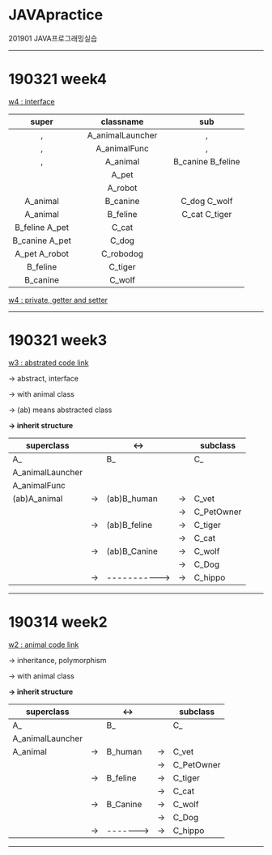 # JAVApractice
201901 JAVA프로그래밍실습

---------------------------------------
# 190321 week4 

[w4 : interface](https://github.com/sha-pizza/JAVApractice/tree/master/0328javaprac_w4_interface)

|      super     |   |     classname    |   |        sub        |
|:--------------:|---|:----------------:|---|:-----------------:|
| ,              |   | A_animalLauncher |   | ,                 |
| ,              |   | A_animalFunc     |   | ,                 |
| ,              |   | A_animal         |   | B_canine B_feline |
|                |   | A_pet            |   |                   |
|                |   | A_robot          |   |                   |
| A_animal       |   | B_canine         |   | C_dog C_wolf      |
| A_animal       |   | B_feline         |   | C_cat C_tiger     |
| B_feline A_pet |   | C_cat            |   |                   |
| B_canine A_pet |   | C_dog            |   |                   |
| A_pet A_robot  |   | C_robodog        |   |                   |
| B_feline       |   | C_tiger          |   |                   |
| B_canine       |   | C_wolf           |   |                   |

[w4 : private, getter and setter](https://github.com/sha-pizza/JAVApractice/tree/master/0328javaprac_w4_private_getset)




---------------------------------------
# 190321 week3

[w3 : abstrated code link](https://github.com/sha-pizza/JAVApractice/tree/master/0321javaprac_w3_abstracted)

→ abstract, interface

→ with animal class

→ (ab) means abstracted class

**→ inherit structure**

| superclass       |    | <->          |    | subclass   |
|------------------|----|--------------|----|------------|
| A_               |    | B_           |    | C_         |
| A_animalLauncher |    |              |    |            |
| A_animalFunc     |    |              |    |            |
| (ab)A_animal     | -> | (ab)B_human  | -> | C_vet      |
|                  |    |              | -> | C_PetOwner |
|                  | -> | (ab)B_feline | -> | C_tiger    |
|                  |    |              | -> | C_cat      |
|                  | -> | (ab)B_Canine | -> | C_wolf     |
|                  |    |              | -> | C_Dog      |
|                  | -> | -----------> | -> | C_hippo    |

---------------------------------------
# 190314 week2 

[w2 : animal code link](https://github.com/sha-pizza/JAVApractice/tree/master/0314javaprac_w2_animal)

→ inheritance, polymorphism

→ with animal class

**→ inherit structure**

| superclass       |    | <->      |    | subclass   |
|------------------|----|----------|----|------------|
| A_               |    | B_       |    | C_         |
| A_animalLauncher |    |          |    |            |
| A_animal         | -> | B_human  | -> | C_vet      |
|                  |    |          | -> | C_PetOwner |
|                  | -> | B_feline | -> | C_tiger    |
|                  |    |          | -> | C_cat      |
|                  | -> | B_Canine | -> | C_wolf     |
|                  |    |          | -> | C_Dog      |
|                  | -> | -------> | -> | C_hippo    |



---------------------------------------

